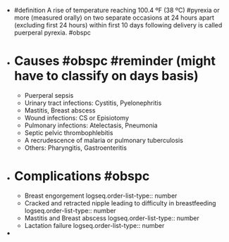 - #definition A rise of temperature reaching 100.4 ºF (38 ºC) #pyrexia or more (measured orally) on two separate occasions at 24 hours apart (excluding first 24 hours) within first 10 days following delivery is called puerperal pyrexia. #obspc
- # Causes #obspc #reminder (might have to classify on days basis)
	- Puerperal sepsis
	- Urinary tract infections: Cystitis, Pyelonephritis
	- Mastitis, Breast abscess
	- Wound infections: CS or Episiotomy
	- Pulmonary infections: Atelectasis, Pneumonia
	- Septic pelvic thrombophlebitis
	- A recrudescence of malaria or pulmonary tuberculosis
	- Others: Pharyngitis, Gastroenteritis
- # Complications #obspc
	- Breast engorgement
	  logseq.order-list-type:: number
	- Cracked and retracted nipple leading to difficulty in breastfeeding
	  logseq.order-list-type:: number
	- Mastitis and Breast abscess
	  logseq.order-list-type:: number
	- Lactation failure
	  logseq.order-list-type:: number
-